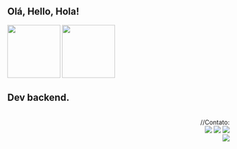 ## Olá, Hello, Hola! 

 <img height="120em" src="https://github-readme-stats-sigma-five.vercel.app/api?username=fernandademelo&show_icons=true&theme=omni&include_all_commits=true&count_private=true"/> <img height="120em" src="https://github-readme-stats-sigma-five.vercel.app/api/top-langs/?username=fernandademelo&layout=compact&langs_count=7&theme=omni"/>



## Dev backend. 
 <br>
 <div> 
 <div align="right">
 //Contato:
 <br>
 <a href="https://instagram.com/ferzinia" target="_blank"><img src="https://img.shields.io/badge/-Instagram-%23E4405F?style=for-the-badge&logo=instagram&logoColor=white" target="_blank"></a>
    <a href="https://www.linkedin.com/in/fernandamelosilva" target="_blank"><img src="https://img.shields.io/badge/-LinkedIn-%230077B5?style=for-the-badge&logo=linkedin&logoColor=white" target="_blank"></a>
  <a href = "mailto:fernandademelo91@gmail.com"><img src="https://img.shields.io/badge/-Gmail-%23333?style=for-the-badge&logo=gmail&logoColor=white" target="_blank"></a>
   <br> <img  src="https://img1.picmix.com/output/stamp/normal/9/5/6/2/2132659_1e79d.gif"/> <br> 
 </div>
  

